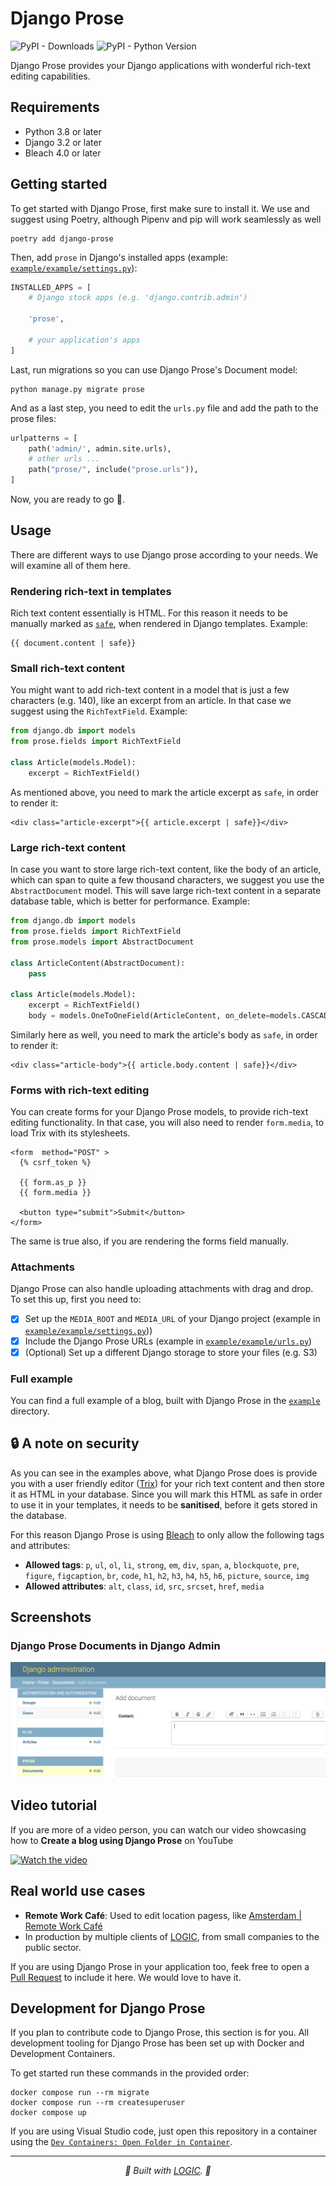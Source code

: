 # Django Prose

![PyPI - Downloads](https://img.shields.io/pypi/dw/django-prose?color=purple) ![PyPI - Python Version](https://img.shields.io/pypi/pyversions/django-prose)

Django Prose provides your Django applications with wonderful rich-text editing capabilities.

## Requirements

- Python 3.8 or later
- Django 3.2 or later
- Bleach 4.0 or later

## Getting started

To get started with Django Prose, first make sure to install it. We use and suggest using Poetry, although Pipenv and pip will work seamlessly as well

```console
poetry add django-prose
```

Then, add `prose` in Django's installed apps (example: [`example/example/settings.py`](https://github.com/withlogicco/django-prose/blob/9e24cc794eae6db48818dd15a483d106d6a99da0/example/example/settings.py#L46)):

```python
INSTALLED_APPS = [
    # Django stock apps (e.g. 'django.contrib.admin')

    'prose',

    # your application's apps
]
```

Last, run migrations so you can use Django Prose's Document model:

```
python manage.py migrate prose
```
And as a last step, you need to edit the `urls.py` file and add the path to the prose files:

```python
urlpatterns = [
    path('admin/', admin.site.urls),
    # other urls ...
    path("prose/", include("prose.urls")),
]
```
Now, you are ready to go 🚀.

## Usage

There are different ways to use Django prose according to your needs. We will examine all of them here.

### Rendering rich-text in templates

Rich text content essentially is HTML. For this reason it needs to be manually marked as [`safe`](https://docs.djangoproject.com/en/4.2/ref/templates/builtins/#safe), when rendered in Django templates. Example:

```django
{{ document.content | safe}}
```

### Small rich-text content

You might want to add rich-text content in a model that is just a few characters (e.g. 140), like an excerpt from an article. In that case we suggest using the `RichTextField`. Example:

```py
from django.db import models
from prose.fields import RichTextField

class Article(models.Model):
    excerpt = RichTextField()
```

As mentioned above, you need to mark the article excerpt as `safe`, in order to render it:

```django
<div class="article-excerpt">{{ article.excerpt | safe}}</div>
```

### Large rich-text content

In case you want to store large rich-text content, like the body of an article, which can span to quite a few thousand characters, we suggest you use the `AbstractDocument` model. This will save large rich-text content in a separate database table, which is better for performance. Example:

```py
from django.db import models
from prose.fields import RichTextField
from prose.models import AbstractDocument

class ArticleContent(AbstractDocument):
    pass

class Article(models.Model):
    excerpt = RichTextField()
    body = models.OneToOneField(ArticleContent, on_delete=models.CASCADE)
```

Similarly here as well, you need to mark the article's body as `safe`, in order to render it:

```django
<div class="article-body">{{ article.body.content | safe}}</div>
```

### Forms with rich-text editing

You can create forms for your Django Prose models, to provide rich-text editing functionality. In that case, you will also need to render `form.media`, to load Trix with its stylesheets.

```django
<form  method="POST" >
  {% csrf_token %}
  
  {{ form.as_p }}
  {{ form.media }}
  
  <button type="submit">Submit</button>
</form>
```

The same is true also, if you are rendering the forms field manually.

### Attachments

Django Prose can also handle uploading attachments with drag and drop. To set this up, first you need to:

- [x] Set up the `MEDIA_ROOT` and `MEDIA_URL` of your Django project (example in [`example/example/settings.py`](https://github.com/withlogicco/django-prose/blob/9e24cc794eae6db48818dd15a483d106d6a99da0/example/example/settings.py#L130-L131)))
- [x] Include the Django Prose URLs (example in [`example/example/urls.py`](https://github.com/withlogicco/django-prose/blob/9e24cc794eae6db48818dd15a483d106d6a99da0/example/example/urls.py#L13-L14))
- [x] (Optional) Set up a different Django storage to store your files (e.g. S3)

### Full example

You can find a full example of a blog, built with Django Prose in the [`example`](./example/) directory.

## 🔒 A note on security

As you can see in the examples above, what Django Prose does is provide you with a user friendly editor ([Trix](https://trix-editor.org/)) for your rich text content and then store it as HTML in your database. Since you will mark this HTML as safe in order to use it in your templates, it needs to be **sanitised**, before it gets stored in the database.

For this reason Django Prose is using [Bleach](https://bleach.readthedocs.io/en/latest/) to only allow the following tags and attributes:

- **Allowed tags**: `p`, `ul`, `ol`, `li`, `strong`, `em`, `div`, `span`, `a`, `blockquote`, `pre`, `figure`, `figcaption`, `br`, `code`, `h1`, `h2`, `h3`, `h4`, `h5`, `h6`, `picture`, `source`, `img`
- **Allowed attributes**: `alt`, `class`, `id`, `src`, `srcset`, `href`, `media`

## Screenshots

### Django Prose Documents in Django Admin

![Django Prose Document in Django Admin](./docs/django-admin-prose-document.png)

## Video tutorial

If you are more of a video person, you can watch our video showcasing how to **Create a blog using Django Prose** on YouTube

[![Watch the video](https://img.youtube.com/vi/uICZjUpAbhQ/hqdefault.jpg)](https://youtu.be/uICZjUpAbhQ)

## Real world use cases
- **Remote Work Café**: Used to edit location pagess, like [Amsterdam | Remote Work Café](https://remotework.cafe/locations/amsterdam/)
- In production by multiple clients of [LOGIC](https://withlogic.co), from small companies to the public sector.

If you are using Django Prose in your application too, feek free to open a [Pull Request](https://github.com/withlogicco/django-prose/pulls) to include it here. We would love to have it.

## Development for Django Prose

If you plan to contribute code to Django Prose, this section is for you. All development tooling for Django Prose has been set up with Docker and Development Containers.

To get started run these commands in the provided order:

```console
docker compose run --rm migrate
docker compose run --rm createsuperuser
docker compose up
```

If you are using Visual Studio code, just open this repository in a container using the [`Dev Containers: Open Folder in Container`](https://code.visualstudio.com/docs/devcontainers/containers#_quick-start-open-an-existing-folder-in-a-container).

---

<p align="center">
  <i>🦄 Built with <a href="https://withlogic.co/">LOGIC</a>. 🦄</i>
</p>
